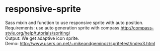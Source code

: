 # responsive-sprite
Sass mixin and function to use responsive sprite with auto position. </br>
Requirements: use auto generation sprite with compass http://compass-style.org/help/tutorials/spriting/ </br>
Output: We get adaptive icon sprite. </br>
Demo: http://www.users.on.net/~mikeandgeminoz/spritetest/index3.html
